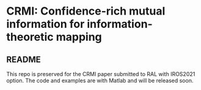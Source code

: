 # CRMI: Confidence-rich mutual information for information-theoretic mapping

## README

This repo is preserved for the CRMI paper submitted to RAL with IROS2021 option.
The code and examples are with Matlab and will be released soon.
